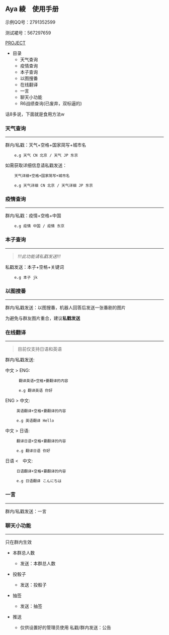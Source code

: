 ## Aya 綾　使用手册

示例QQ号：2791352599

测试裙号：567297659

[PROJECT](https://github.com/Kyomotoi/Aya)

* 目录
  - 天气查询
  - 疫情查询
  - 本子查询
  - 以图搜番
  - 在线翻译
  - 一言
  - 聊天小功能
  - R6战绩查询(已废弃，双标逼的)
  
话8多说，下面就是食用方法w

### 天气查询
---

群内/私戳：天气+空格+国家简写+城市名
        
        e.g 天气 CN 北京 / 天气 JP 东京
        
如需获取详细信息请私戳发送：

        天气详细+空格+国家简写+城市名
        
        e.g 天气详细 CN 北京 / 天气详细 JP 东京
        
### 疫情查询
---

群内/私戳：疫情+空格+中国
        
        e.g 疫情 中国 / 疫情 东京

### 本子查询
---

> *!!!此功能请私戳发送!!!*

私戳发送：本子+空格+关键词

        e.g 本子 jk
        
### 以图搜番
---

群内/私戳发送：以图搜番，机器人回答后发送一张番剧的图片

为避免与群友图片重合，建议**私戳发送**

### 在线翻译
---

> 目前仅支持日语和英语

群内/私戳发送:

  中文 > ENG:

          翻译英语+空格+要翻译的内容

          e.g 翻译英语 你好

  ENG > 中文:

         英语翻译+空格+要翻译的内容

         e.g 英语翻译 Hello

  中文 > 日语:

         翻译日语+空格+要翻译的内容

         e.g 翻译日语 你好

  日语 <　中文:

         日语翻译+空格+要翻译的内容

         e.g 日语翻译 こんにちは
       
### 一言
---

群内/私戳发送：一言

### 聊天小功能
---

只在群内生效

* 本群总人数
  - 发送：本群总人数
* 投骰子
  - 发送：投骰子
* 抽签
  - 发送：抽签
  
* 推送
  - 仅供设置好的管理员使用 私戳/群内发送：公告
